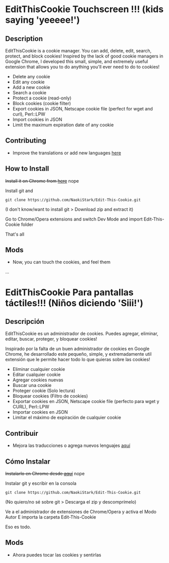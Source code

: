EditThisCookie Touchscreen !!! (kids saying 'yeeeee!')
========================

Description
--------------

EditThisCookie is a cookie manager. You can add, delete, edit, search, protect, and block cookies!
Inspired by the lack of good cookie managers in Google Chrome, I developed this small, simple, and extremely useful extension that allows you to do anything you'll ever need to do to cookies!

* Delete any cookie
* Edit any cookie
* Add a new cookie
* Search a cookie
* Protect a cookie (read-only)
* Block cookies (cookie filter)
* Export cookies in JSON, Netscape cookie file (perfect for wget and curl), Perl::LPW
* Import cookies in JSON
* Limit the maximum expiration date of any cookie


Contributing
--------------
- Improve the translations or add new languages [here](http://www.getlocalization.com/editthiscookie/)


How to Install
--------------


~~Install it on Chrome from [here](https://chrome.google.com/webstore/detail/edit-this-cookie/fngmhnnpilhplaeedifhccceomclgfbg)~~ nope

Install git and 

`git clone https://github.com/NaokiStark/Edit-This-Cookie.git`

(I don't know/want to install git > Download zip and extract it)

Go to Chrome/Opera extensions and switch Dev Mode
and import Edit-This-Cookie folder

That's all

Mods
----

* Now, you can touch the cookies, and feel them

...

EditThisCookie Para pantallas táctiles!!! (Niños diciendo 'Siii!')
========================

Descripción
--------------

EditThisCookie es un administrador de cookies. Puedes agregar, eliminar, editar, buscar, proteger, y bloquear cookies!

Inspirado por la falta de un buen administrador de cookies en Google Chrome, he desarrollado este pequeño, simple, y extremadamente util extensión que le permite hacer todo lo que quieras sobre las cookies!

* Eliminar cualquier cookie
* Editar cualquier cookie
* Agregar cookies nuevas
* Buscar una cookie
* Proteger cookie (Solo lectura)
* Bloquear cookies (Filtro de cookies)
* Exportar cookies en JSON, Netscape cookie file (perfecto para wget y CURL), Perl::LPW
* Importar cookies en JSON
* Limitar el máximo de expiración de cualquier cookie


Contribuir 
--------------
- Mejora las traducciones o agrega nuevos lenguajes [aquí](http://www.getlocalization.com/editthiscookie/)


Cómo Instalar
--------------


~~Instalarlo en Chrome desde [aquí](https://chrome.google.com/webstore/detail/edit-this-cookie/fngmhnnpilhplaeedifhccceomclgfbg)~~ nope

Instalar git y escribir en la consola

`git clone https://github.com/NaokiStark/Edit-This-Cookie.git`

(No quiero/no sé sobre git > Descarga el zip y descomprímelo)

Ve a el administrador de extensiones de Chrome/Opera y activa el Modo Autor
E importa la carpeta Edit-This-Cookie


Eso es todo.

Mods
----

* Ahora puedes tocar las cookies y sentirlas

